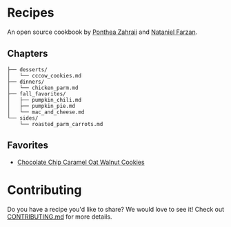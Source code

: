 # Recipes

An open source cookbook by [Ponthea Zahraii](https://github.com/pontheazahraii) and [Nataniel Farzan](https://github.com/natanielf).

## Chapters

```
├── desserts/
│   └── cccow_cookies.md
├── dinners/
│   └── chicken_parm.md
├── fall_favorites/
│   ├── pumpkin_chili.md
│   ├── pumpkin_pie.md
│   └── mac_and_cheese.md
└── sides/
    └── roasted_parm_carrots.md
```

## Favorites

- [Chocolate Chip Caramel Oat Walnut Cookies](./desserts/cccow_cookies.md)

# Contributing

Do you have a recipe you'd like to share? We would love to see it! Check out [CONTRIBUTING.md](./CONTRIBUTING.md) for more details.
